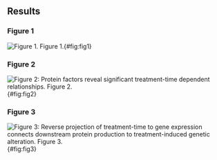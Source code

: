 ## Results

### Figure 1

![**Figure 1.** Figure 1.](./figure1.svg){#fig:fig1}

### Figure 2

![**Figure 2: Protein factors reveal significant treatment-time dependent relationships.** Figure 2.](./figure2.svg){#fig:fig2}

### Figure 3

![**Figure 3: Reverse projection of treatment-time to gene expression connects downstream protein production to treatment-induced genetic alteration.** Figure 3.](./figure3.svg){#fig:fig3}
